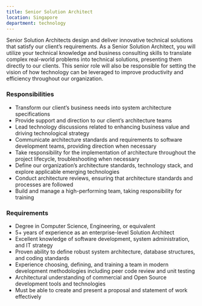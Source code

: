 ```yaml
---
title: Senior Solution Architect
location: Singapore
department: technology
---
```

Senior Solution Architects design and deliver innovative technical solutions that satisfy our client’s requirements.
As a Senior Solution Architect, you will utilize your technical knowledge and business consulting skills to translate complex real-world problems into technical solutions, presenting them directly to our clients. This senior role will also be responsible for setting the vision of how technology can be leveraged to improve productivity and efficiency throughout our organization. 


### Responsibilities

- Transform our client’s business needs into system architecture specifications 
- Provide support and direction to our client’s architecture teams
- Lead technology discussions related to enhancing business value and driving technological strategy
- Communicate architecture standards and requirements to software development teams, providing direction when necessary
- Take responsibility for the implementation of architecture throughout the project lifecycle, troubleshooting when necessary
- Define our organization’s architecture standards, technology stack, and explore applicable emerging technologies
- Conduct architecture reviews, ensuring that architecture standards and processes are followed
- Build and manage a high-performing team, taking responsibility for training


### Requirements

- Degree in Computer Science, Engineering, or equivalent
- 5+ years of experience as an enterprise-level Solution Architect
- Excellent knowledge of software development, system administration, and IT strategy 
- Proven ability to define robust system architecture, database structures, and coding standards
- Experience choosing, defining, and training a team in modern development methodologies including peer code review and unit testing
- Architectural understanding of commercial and Open Source development tools and technologies
- Must be able to create and present a proposal and statement of work effectively
